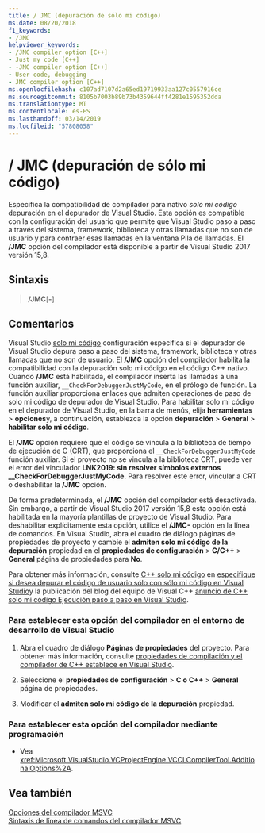 ```yaml
---
title: / JMC (depuración de sólo mi código)
ms.date: 08/20/2018
f1_keywords:
- /JMC
helpviewer_keywords:
- /JMC compiler option [C++]
- Just my code [C++]
- -JMC compiler option [C++]
- User code, debugging
- JMC compiler option [C++]
ms.openlocfilehash: c107ad7107d2a65ed19719933aa127c0557916ce
ms.sourcegitcommit: 8105b7003b89b73b4359644ff4281e1595352dda
ms.translationtype: MT
ms.contentlocale: es-ES
ms.lasthandoff: 03/14/2019
ms.locfileid: "57808058"
---
```

# <a name="jmc-just-my-code-debugging"></a>/ JMC (depuración de sólo mi código)

Especifica la compatibilidad de compilador para nativo *solo mi código* depuración en el depurador de Visual Studio. Esta opción es compatible con la configuración del usuario que permite que Visual Studio paso a paso a través del sistema, framework, biblioteca y otras llamadas que no son de usuario y para contraer esas llamadas en la ventana Pila de llamadas. El **/JMC** opción del compilador está disponible a partir de Visual Studio 2017 versión 15,8.

## <a name="syntax"></a>Sintaxis

> **/JMC**\[**-**]

## <a name="remarks"></a>Comentarios

Visual Studio [solo mi código](/visualstudio/debugger/just-my-code) configuración especifica si el depurador de Visual Studio depura paso a paso del sistema, framework, biblioteca y otras llamadas que no son de usuario. El **/JMC** opción del compilador habilita la compatibilidad con la depuración solo mi código en el código C++ nativo. Cuando **/JMC** está habilitada, el compilador inserta las llamadas a una función auxiliar, `__CheckForDebuggerJustMyCode`, en el prólogo de función. La función auxiliar proporciona enlaces que admiten operaciones de paso de solo mi código de depurador de Visual Studio. Para habilitar solo mi código en el depurador de Visual Studio, en la barra de menús, elija **herramientas** > **opciones**y, a continuación, establezca la opción **depuración**  >  **General** > **habilitar solo mi código**.

El **/JMC** opción requiere que el código se vincula a la biblioteca de tiempo de ejecución de C (CRT), que proporciona el `__CheckForDebuggerJustMyCode` función auxiliar. Si el proyecto no se vincula a la biblioteca CRT, puede ver el error del vinculador **LNK2019: sin resolver símbolos externos __CheckForDebuggerJustMyCode**. Para resolver este error, vincular a CRT o deshabilitar la **/JMC** opción.

De forma predeterminada, el **/JMC** opción del compilador está desactivada. Sin embargo, a partir de Visual Studio 2017 versión 15,8 esta opción está habilitada en la mayoría plantillas de proyecto de Visual Studio. Para deshabilitar explícitamente esta opción, utilice el **/JMC-** opción en la línea de comandos. En Visual Studio, abra el cuadro de diálogo páginas de propiedades de proyecto y cambie el **admiten solo mi código de la depuración** propiedad en el **propiedades de configuración** > **C/C++**  >  **General** página de propiedades para **No**.

Para obtener más información, consulte [C++ solo mi código](/visualstudio/debugger/just-my-code#BKMK_C___Just_My_Code) en [especifique si desea depurar el código de usuario sólo con sólo mi código en Visual Studio](/visualstudio/debugger/just-my-code)y la publicación del blog del equipo de Visual C++ [anuncio de C++ solo mi código Ejecución paso a paso en Visual Studio](https://blogs.msdn.microsoft.com/vcblog/2018/06/29/announcing-jmc-stepping-in-visual-studio/).

### <a name="to-set-this-compiler-option-in-the-visual-studio-development-environment"></a>Para establecer esta opción del compilador en el entorno de desarrollo de Visual Studio

1. Abra el cuadro de diálogo **Páginas de propiedades** del proyecto. Para obtener más información, consulte [propiedades de compilación y el compilador de C++ establece en Visual Studio](../working-with-project-properties.md).

1. Seleccione el **propiedades de configuración** > **C o C++** > **General** página de propiedades.

1. Modificar el **admiten solo mi código de la depuración** propiedad.

### <a name="to-set-this-compiler-option-programmatically"></a>Para establecer esta opción del compilador mediante programación

- Vea <xref:Microsoft.VisualStudio.VCProjectEngine.VCCLCompilerTool.AdditionalOptions%2A>.

## <a name="see-also"></a>Vea también

[Opciones del compilador MSVC](compiler-options.md)<br/>
[Sintaxis de línea de comandos del compilador MSVC](compiler-command-line-syntax.md)<br/>
